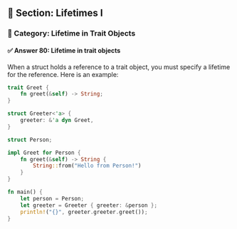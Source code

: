 ## 📘 Section: Lifetimes I  
### 🔹 Category: Lifetime in Trait Objects  
#### ✅ Answer 80: Lifetime in trait objects

When a struct holds a reference to a trait object, you must specify a lifetime for the reference. Here is an example:

```rust
trait Greet {
    fn greet(&self) -> String;
}

struct Greeter<'a> {
    greeter: &'a dyn Greet,
}

struct Person;

impl Greet for Person {
    fn greet(&self) -> String {
        String::from("Hello from Person!")
    }
}

fn main() {
    let person = Person;
    let greeter = Greeter { greeter: &person };
    println!("{}", greeter.greeter.greet());
}
```
